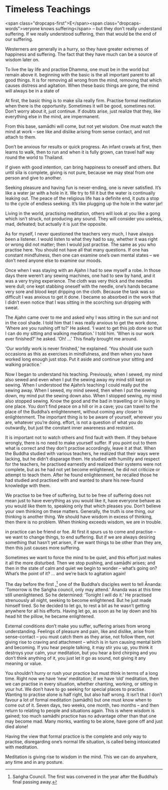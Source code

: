 Timeless Teachings
==================

\<span class="dropcaps-first"\>E\</span\>\<span
class="dropcaps-words"\>veryone knows suffering\</span\> – but they
don’t really understand suffering. If we really understood suffering,
then that would be the end of our suffering.

Westerners are generally in a hurry, so they have greater extremes of
happiness and suffering. The fact that they have much can be a source of
wisdom later on.

To live the lay life and practise Dhamma, one must be in the world but
remain above it. beginning with the basic is the all important parent to
all good things. It is for removing all wrong from the mind, removing
that which causes distress and agitation. When these basic things are
gone, the mind will always be in a state of

At first, the basic thing is to make sīla really firm. Practise formal
meditation when there is the opportunity. Sometimes it will be good,
sometimes not. Don’t worry about it, just continue. If doubts arise,
just realize that they, like everything else in the mind, are
impermanent.

From this base, samādhi will come, but not yet wisdom. One must watch
the mind at work – see like and dislike arising from sense contact, and
not attach to them.

Don’t be anxious for results or quick progress. An infant crawls at
first, then learns to walk, then to run and when it is fully grown, can
travel half way round the world to Thailand.

if given with good intention, can bring happiness to oneself and others.
But until sīla is complete, giving is not pure, because we may steal
from one person and give to another.

Seeking pleasure and having fun is never-ending, one is never satisfied.
It’s like a water jar with a hole in it. We try to fill it but the water
is continually leaking out. The peace of the religious life has a
definite end, it puts a stop to the cycle of endless seeking. It’s like
plugging up the hole in the water jar!

Living in the world, practising meditation, others will look at you like
a gong which isn’t struck, not producing any sound. They will consider
you useless, mad, defeated; but actually it is just the opposite.

As for myself, I never questioned the teachers very much, I have always
been a listener. I would listen to what they had to say, whether it was
right or wrong did not matter; then I would just practise. The same as
you who practise here. You should not have all that many questions. If
one has constant mindfulness, then one can examine one’s own mental
states – we don’t need anyone else to examine our moods.

Once when I was staying with an Ajahn I had to sew myself a robe. In
those days there weren’t any sewing machines, one had to sew by hand,
and it was a very trying experience. The cloth was very thick and the
needles were dull; one kept stabbing oneself with the needle, one’s
hands became very sore and blood kept dripping on the cloth. Because the
task was so difficult I was anxious to get it done. I became so absorbed
in the work that I didn’t even notice that I was sitting in the
scorching sun dripping with sweat.

The Ajahn came over to me and asked why I was sitting in the sun and not
in the cool shade. I told him that I was really anxious to get the work
done, ‘Where are you rushing off to?’ He asked. ‘I want to get this job
done so that I can do my sitting and walking meditation.’ I told him.
‘When is our work ever finished?’ he asked. ‘Oh! …’ This finally brought
me around.

‘Our worldly work is never finished,’ he explained. ‘You should use such
occasions as this as exercises in mindfulness, and then when you have
worked long enough just stop. Put it aside and continue your sitting and
walking practice.’

Now I began to understand his teaching. Previously, when I sewed, my
mind also sewed and even when I put the sewing away my mind still kept
on sewing. When I understood the Ajahn’s teaching I could really put the
sewing away. When I sewed, my mind sewed, then when I put the sewing
down, my mind put the sewing down also. When I stopped sewing, my mind
also stopped sewing. Know the good and the bad in travelling or in
living in one place. You don’t find peace on a hill or in a cave; you
can travel to the place of the Buddha’s enlightenment, without coming
any closer to enlightenment. The important thing is to be aware of
yourself, wherever you are, whatever you’re doing. effort, is not a
question of what you do outwardly, but just the constant inner awareness
and restraint.

It is important not to watch others and find fault with them. If they
behave wrongly, there is no need to make yourself suffer. If you point
out to them what is correct and they don’t practise accordingly, leave
it at that. When the Buddha studied with various teachers, he realized
that their ways were lacking, but he didn’t disparage them. He studied
with humility and respect for the teachers, he practised earnestly and
realized their systems were not complete, but as he had not yet become
enlightened, he did not criticize or attempt to teach them. After he
found enlightenment, he recalled those he had studied and practised with
and wanted to share his new-found knowledge with them.

We practise to be free of suffering, but to be free of suffering does
not mean just to have everything as you would like it, have everyone
behave as you would like them to, speaking only that which pleases you.
Don’t believe your own thinking on these matters. Generally, the truth
is one thing, our thinking is another thing. We should have wisdom in
excess of thinking, then there is no problem. When thinking exceeds
wisdom, we are in trouble.

in practice can be friend or foe. At first it spurs us to come and
practise – we want to change things, to end suffering. But if we are
always desiring something that hasn’t yet arisen, if we want things to
be other than they are, then this just causes more suffering.

Sometimes we want to force the mind to be quiet, and this effort just
makes it all the more disturbed. Then we stop pushing, and samādhi
arises; and then in the state of calm and quiet we begin to wonder –
what’s going on? What’s the point of it? … and we’re back to agitation
again!

The day before the first ,[^1] one of the Buddha’s disciples went to
tell Ānanda: ‘Tomorrow is the Saṅgha council, only may attend.’ Ānanda
was at this time still unenlightened. So he determined: ‘Tonight I will
do it.’ He practised strenuously all night, seeking to become
enlightened. But he just made himself tired. So he decided to let go, to
rest a bit as he wasn’t getting anywhere for all his efforts. Having let
go, as soon as he lay down and his head hit the pillow, he became
enlightened.

External conditions don’t make you suffer, suffering arises from wrong
understanding. Feelings of pleasure and pain, like and dislike, arise
from sense-contact – you must catch them as they arise, not follow them,
not giving rise to craving and attachment – which is in turn causing
mental birth and becoming. If you hear people talking, it may stir you
up, you think it destroys your calm, your meditation, but you hear a
bird chirping and you don’t think anything of it, you just let it go as
sound, not giving it any meaning or value.

You shouldn’t hurry or rush your practice but must think in terms of a
long time. Right now we have ‘new’ meditation; if we have ‘old’
meditation, then we can practise in every situation, whether chanting,
working, or sitting in your hut. We don’t have to go seeking for special
places to practise. Wanting to practise alone is half right, but also
half wrong. It isn’t that I don’t favour a lot of formal meditation
(samādhi) but one must know when to come out of it. Seven days, two
weeks, one month, two months – and then return to relating to people and
situations again. This is where wisdom is gained; too much samādhi
practice has no advantage other than that one may become mad. Many
monks, wanting to be alone, have gone off and just died alone!

Having the view that formal practice is the complete and only way to
practise, disregarding one’s normal life situation, is called being
intoxicated with meditation.

Meditation is giving rise to wisdom in the mind. This we can do
anywhere, any time and in any posture.

[^1]: Saṅgha Council. The first was convened in the year after the
    Buddha’s final passing away.
